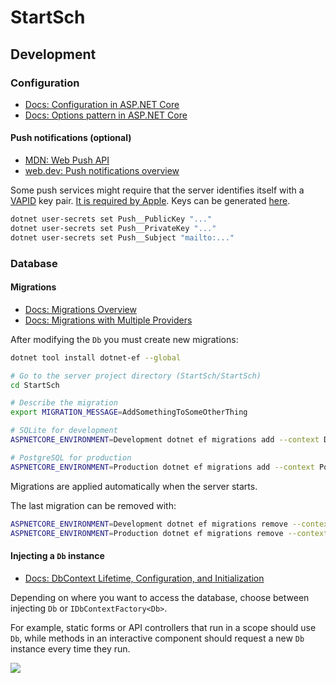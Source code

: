 # StartSch

## Development
### Configuration
- [Docs: Configuration in ASP.NET Core](https://learn.microsoft.com/en-us/aspnet/core/fundamentals/configuration)
- [Docs: Options pattern in ASP.NET Core](https://learn.microsoft.com/en-us/aspnet/core/fundamentals/configuration/options)

#### Push notifications (optional)
- [MDN: Web Push API](https://developer.mozilla.org/en-US/docs/Web/API/Push_API)
- [web.dev: Push notifications overview](https://web.dev/articles/push-notifications-overview)

Some push services might require that the server identifies itself with a 
[VAPID](https://datatracker.ietf.org/doc/html/rfc8292) key pair.
[It is required by Apple](https://developer.apple.com/documentation/usernotifications/sending-web-push-notifications-in-web-apps-and-browsers#Prepare-your-server-to-send-push-notifications).
Keys can be generated [here](https://web-push-codelab.glitch.me/).

```sh
dotnet user-secrets set Push__PublicKey "..."
dotnet user-secrets set Push__PrivateKey "..."
dotnet user-secrets set Push__Subject "mailto:..."
```

### Database
#### Migrations
- [Docs: Migrations Overview](https://learn.microsoft.com/en-us/ef/core/managing-schemas/migrations)
- [Docs: Migrations with Multiple Providers](https://learn.microsoft.com/en-us/ef/core/managing-schemas/migrations/providers)

After modifying the `Db` you must create new migrations:
```sh
dotnet tool install dotnet-ef --global

# Go to the server project directory (StartSch/StartSch)
cd StartSch

# Describe the migration
export MIGRATION_MESSAGE=AddSomethingToSomeOtherThing

# SQLite for development
ASPNETCORE_ENVIRONMENT=Development dotnet ef migrations add --context Db --output-dir Data/Migrations/Sqlite $MIGRATION_MESSAGE

# PostgreSQL for production
ASPNETCORE_ENVIRONMENT=Production dotnet ef migrations add --context PostgresDb --output-dir Data/Migrations/PostgreSQL $MIGRATION_MESSAGE
```
Migrations are applied automatically when the server starts.

The last migration can be removed with:
```sh
ASPNETCORE_ENVIRONMENT=Development dotnet ef migrations remove --context Db
ASPNETCORE_ENVIRONMENT=Production dotnet ef migrations remove --context PostgresDb 
```

#### Injecting a `Db` instance
- [Docs: DbContext Lifetime, Configuration, and Initialization](https://learn.microsoft.com/en-us/ef/core/dbcontext-configuration/)

Depending on where you want to access the database, choose between injecting `Db` or `IDbContextFactory<Db>`.

For example, static forms or API controllers that run in a scope should use `Db`, while methods in an interactive component should request a new `Db` instance every time they run.

[![](https://i.kym-cdn.com/entries/icons/original/000/044/268/shoescover.jpg)](https://knowyourmeme.com/memes/if-your-boss-lawyers-pants-looks-like-this)
